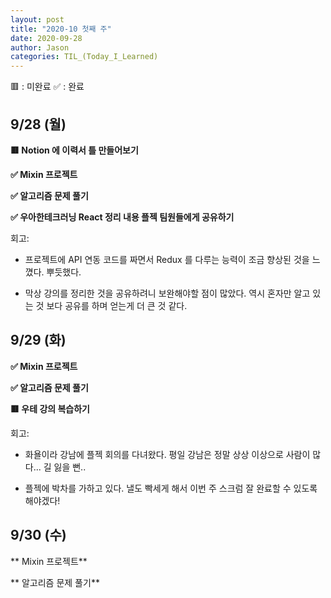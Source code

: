 ```yaml
---
layout: post
title: "2020-10 첫째 주"
date: 2020-09-28
author: Jason
categories: TIL_(Today_I_Learned)
---
```


🟥 : 미완료
✅ : 완료

## 9/28 (월)

**🟥 Notion 에 이력서 틀 만들어보기**

**✅ Mixin 프로젝트**

**✅ 알고리즘 문제 풀기**

**✅ 우아한테크러닝 React 정리 내용 플젝 팀원들에게 공유하기**

회고:

- 프로젝트에 API 연동 코드를 짜면서 Redux 를 다루는 능력이 조금 향상된 것을 느꼈다. 뿌듯했다.

- 막상 강의를 정리한 것을 공유하려니 보완해야할 점이 많았다. 역시 혼자만 알고 있는 것 보다 공유를 하며 얻는게 더 큰 것 같다.

## 9/29 (화)

**✅ Mixin 프로젝트**

**✅ 알고리즘 문제 풀기**

**🟥 우테 강의 복습하기**

회고:

- 화욜이라 강남에 플젝 회의를 다녀왔다. 평일 강남은 정말 상상 이상으로 사람이 많다... 길 잃을 뻔..

- 플젝에 박차를 가하고 있다. 낼도 빡세게 해서 이번 주 스크럼 잘 완료할 수 있도록 해야겠다!

## 9/30 (수)

** Mixin 프로젝트**

** 알고리즘 문제 풀기**
